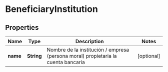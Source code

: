 # BeneficiaryInstitution

## Properties
Name | Type | Description | Notes
------------ | ------------- | ------------- | -------------
**name** | **String** | Nombre de la institución / empresa (persona moral) propietaria la cuenta bancaria |  [optional]
